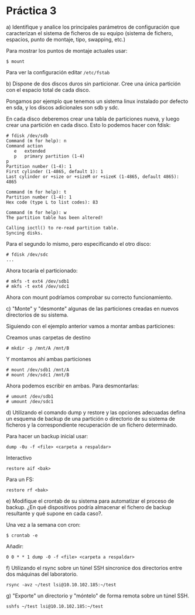 Práctica 3
==========

a) Identifique y analice los principales parámetros de configuración que caracterizan el sistema de ficheros de su equipo (sistema de fichero, espacios, punto de montaje, tipo, swapping, etc.)

Para mostrar los puntos de montaje actuales usar:

	$ mount

Para ver la configuración editar `/etc/fstab`

b) Dispone de dos discos duros sin particionar. Cree una única partición con el espacio total de cada disco.

Pongamos por ejemplo que tenemos un sistema linux instalado por defecto en sda, y los discos adicionales son sdb y sdc.

En cada disco deberemos crear una tabla de particiones nueva, y luego crear una partición en cada disco. Esto lo podemos hacer con fdisk:

	# fdisk /dev/sdb
	Command (m for help): n
	Command action
	   e   extended
	   p   primary partition (1-4)
	p
	Partition number (1-4): 1
	First cylinder (1-4865, default 1): 1
	Last cylinder or +size or +sizeM or +sizeK (1-4865, default 4865): 4865

	Command (m for help): t
	Partition number (1-4): 1
	Hex code (type L to list codes): 83

	Command (m for help): w
	The partition table has been altered!

	Calling ioctl() to re-read partition table.
	Syncing disks.

Para el segundo lo mismo, pero especificando el otro disco:

	# fdisk /dev/sdc
	...

Ahora tocaría el particionado:

	# mkfs -t ext4 /dev/sdb1
	# mkfs -t ext4 /dev/sdc1

Ahora con mount podríamos comprobar su correcto funcionamiento.

c) "Monte" y "desmonte" algunas de las particiones creadas en nuevos directorios de su sistema.

Siguiendo con el ejemplo anterior vamos a montar ambas particiones:

Creamos unas carpetas de destino

	# mkdir -p /mnt/A /mnt/B

Y montamos ahí ambas particiones

	# mount /dev/sdb1 /mnt/A
	# mount /dev/sdc1 /mnt/B

Ahora podemos escribir en ambas. Para desmontarlas:

	# umount /dev/sdb1
	# umount /dev/sdc1

d) Utilizando el comando dump y restore y las opciones adecuadas defina un esquema de backup de una partición o directorio de su sistema de ficheros y la correspondiente recuperación de un fichero determinado.

Para hacer un backup inicial usar:
	
	dump -0u -f <file> <carpeta a respaldar>

Interactivo

	restore aif <bak>

Para un FS:

	restore rf <bak>

e) Modifique el crontab de su sistema para automatizar el proceso de backup. ¿En qué dispositivos podría almacenar el fichero de backup resultante y qué supone en cada caso?.

Una vez a la semana con cron:

	$ crontab -e

Añadir:

	0 0 * * 1 dump -0 -f <file> <carpeta a respaldar>

f) Utilizando el rsync sobre un túnel SSH sincronice dos directorios entre dos máquinas del laboratorio.

	rsync -avz ~/test lsi@10.10.102.185:~/test

g)  "Exporte" un directorio y "móntelo" de forma remota sobre un túnel SSH.

	sshfs ~/test lsi@10.10.102.185:~/test
